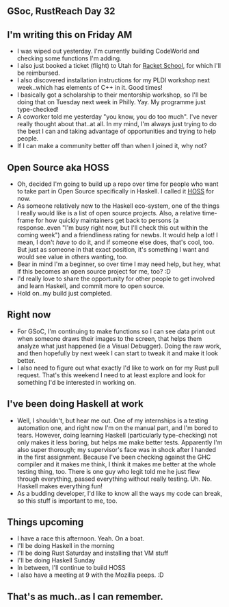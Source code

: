 ## GSoc, RustReach Day 32

## I'm writing this on Friday AM

- I was wiped out yesterday. I'm currently building CodeWorld and checking some functions I'm adding.
- I also just booked a ticket (flight) to Utah for [Racket School](https://summer-school.racket-lang.org/2018/), for which I'll be reimbursed.
- I also discovered installation instructions for my PLDI workshop next week..which has elements of C++ in it. Good times!
- I basically got a scholarship to their mentorship workshop, so I'll be doing that on Tuesday next week in Philly. Yay.
  My programme just type-checked!
- A coworker told me yesterday "you know, you do too much". I've never really thought about that..at all. In my mind,
  I'm always just trying to do the best I can and taking advantage of opportunities and trying to help people.
- If I can make a community better off than when I joined it, why not?
  
## Open Source aka HOSS

- Oh, decided I'm going to build up a repo over time for people who want to take part in Open Source specifically in
  Haskell. I called it [HOSS](https://github.com/kammitama5/HOSS/issues) for now.
- As someone relatively new to the Haskell eco-system, one of the things I really would like is a list of open source
  projects. Also, a relative time-frame for how quickly maintainers get back to persons (a response..even "I'm busy right
  now, but I'll check this out within the coming week") and a friendliness rating for newbs. It would help a lot!
  I mean, I don't *have* to do it, and if someone else does, that's cool, too. But just as someone in that exact position,
  it's something I want and would see value in others wanting, too.
- Bear in mind I'm a beginner, so over time I may need help, but hey, what if this becomes an open source project for me, too? :D
- I'd really love to share the opportunity for other people to get involved and learn Haskell, and commit more to open source.
- Hold on..my build just completed.

## Right now

- For GSoC, I'm continuing to make functions so I can see data print out when someone draws their images to the screen, that
  helps them analyze what just happened (ie a Visual Debugger). Doing the raw work, and then hopefully by next week I can start
  to tweak it and make it look better.
- I also need to figure out what exactly I'd like to work on for my Rust pull request. That's this weekend I need to at least explore
  and look for something I'd be interested in working on.

## I've been doing Haskell at work

- Well, I shouldn't, but hear me out. One of my internships is a testing automation one, and right now I'm on the manual part,
  and I'm bored to tears. However, doing learning Haskell (particularly type-checking) not only makes it less boring, but
  helps me make better tests. Apparently I'm also super thorough; my supervisor's face was in shock after I handed in the first assignment. Because I've been checking against the GHC compiler and it makes me think, I think it makes me better at the whole testing thing, too. There is one guy who
  legit told me he just flew through everything, passed everything without really testing. Uh. No. Haskell makes everything fun!
- As a budding developer, I'd like to know all the ways my code can break, so this stuff is important to me, too.
  
## Things upcoming
- I have a race this afternoon. Yeah. On a boat.
- I'll be doing Haskell in the morning
- I'll be doing Rust Saturday and installing that VM stuff
- I'll be doing Haskell Sunday
- In between, I'll continue to build HOSS
- I also have a meeting at 9 with the Mozilla peeps. :D

## That's as much..as I can remember.
